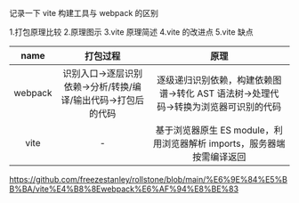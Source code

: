 记录一下 vite 构建工具与 webpack 的区别

1.打包原理比较 2.原理图示
3.vite 原理简述
4.vite 的改进点
5.vite 缺点

|  name   |                           打包过程                            |                                        原理                                         |
| :-----: | :-----------------------------------------------------------: | :---------------------------------------------------------------------------------: |
| webpack | 识别入口->逐层识别依赖->分析/转换/编译/输出代码->打包后的代码 | 逐级递归识别依赖，构建依赖图谱->转化 AST 语法树->处理代码->转换为浏览器可识别的代码 |
|  vite   |                               -                               |       基于浏览器原生 ES module，利用浏览器解析 imports，服务器端按需编译返回        |

https://github.com/freezestanley/rollstone/blob/main/%E6%9E%84%E5%BB%BA/vite%E4%B8%8Ewebpack%E6%AF%94%E8%BE%83
